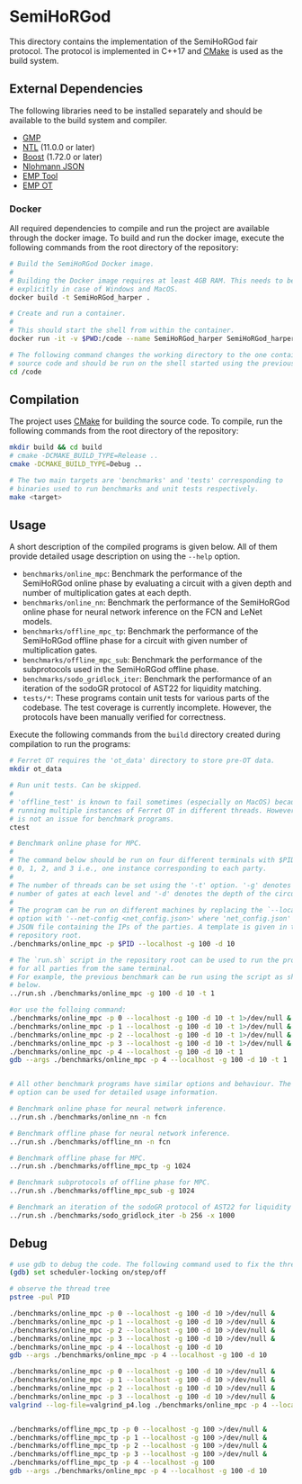 # SemiHoRGod

This directory contains the implementation of the SemiHoRGod fair protocol.
The protocol is implemented in C++17 and [CMake](https://cmake.org/) is used as the build system.

## External Dependencies
The following libraries need to be installed separately and should be available to the build system and compiler.

- [GMP](https://gmplib.org/)
- [NTL](https://www.shoup.net/ntl/) (11.0.0 or later)
- [Boost](https://www.boost.org/) (1.72.0 or later)
- [Nlohmann JSON](https://github.com/nlohmann/json)
- [EMP Tool](https://github.com/emp-toolkit/emp-tool)
- [EMP OT](https://github.com/emp-toolkit/emp-ot/)

### Docker
All required dependencies to compile and run the project are available through the docker image.
To build and run the docker image, execute the following commands from the root directory of the repository:

```sh
# Build the SemiHoRGod Docker image.
#
# Building the Docker image requires at least 4GB RAM. This needs to be set 
# explicitly in case of Windows and MacOS.
docker build -t SemiHoRGod_harper .

# Create and run a container.
#
# This should start the shell from within the container.
docker run -it -v $PWD:/code --name SemiHoRGod_harper SemiHoRGod_harper 

# The following command changes the working directory to the one containing the 
# source code and should be run on the shell started using the previous command.
cd /code
```

## Compilation
The project uses [CMake](https://cmake.org/) for building the source code. 
To compile, run the following commands from the root directory of the repository:

```sh
mkdir build && cd build
# cmake -DCMAKE_BUILD_TYPE=Release ..
cmake -DCMAKE_BUILD_TYPE=Debug ..

# The two main targets are 'benchmarks' and 'tests' corresponding to
# binaries used to run benchmarks and unit tests respectively.
make <target>
```

## Usage
A short description of the compiled programs is given below.
All of them provide detailed usage description on using the `--help` option.

- `benchmarks/online_mpc`: Benchmark the performance of the SemiHoRGod online phase by evaluating a circuit with a given depth and number of multiplication gates at each depth.
- `benchmarks/online_nn`: Benchmark the performance of the SemiHoRGod online phase for neural network inference on the FCN and LeNet models.
- `benchmarks/offline_mpc_tp`: Benchmark the performance of the SemiHoRGod offline phase for a circuit with given number of multiplication gates.
- `benchmarks/offline_mpc_sub`: Benchmark the performance of the subprotocols used in the SemiHoRGod offline phase.
- `benchmarks/sodo_gridlock_iter`: Benchmark the performance of an iteration of the sodoGR protocol of AST22 for liquidity matching.
- `tests/*`: These programs contain unit tests for various parts of the codebase. The test coverage is currently incomplete. However, the protocols have been manually verified for correctness.

Execute the following commands from the `build` directory created during compilation to run the programs:
```sh
# Ferret OT requires the 'ot_data' directory to store pre-OT data.
mkdir ot_data

# Run unit tests. Can be skipped.
#
# 'offline_test' is known to fail sometimes (especially on MacOS) because of 
# running multiple instances of Ferret OT in different threads. However, this
# is not an issue for benchmark programs.
ctest

# Benchmark online phase for MPC.
#
# The command below should be run on four different terminals with $PID set to
# 0, 1, 2, and 3 i.e., one instance corresponding to each party.
#
# The number of threads can be set using the '-t' option. '-g' denotes the 
# number of gates at each level and '-d' denotes the depth of the circuit.
#
# The program can be run on different machines by replacing the `--localhost`
# option with '--net-config <net_config.json>' where 'net_config.json' is a
# JSON file containing the IPs of the parties. A template is given in the
# repository root.
./benchmarks/online_mpc -p $PID --localhost -g 100 -d 10

# The `run.sh` script in the repository root can be used to run the programs 
# for all parties from the same terminal.
# For example, the previous benchmark can be run using the script as shown
# below.
../run.sh ./benchmarks/online_mpc -g 100 -d 10 -t 1

#or use the folloing command:
./benchmarks/online_mpc -p 0 --localhost -g 100 -d 10 -t 1>/dev/null &
./benchmarks/online_mpc -p 1 --localhost -g 100 -d 10 -t 1>/dev/null &
./benchmarks/online_mpc -p 2 --localhost -g 100 -d 10 -t 1>/dev/null &
./benchmarks/online_mpc -p 3 --localhost -g 100 -d 10 -t 1>/dev/null &
./benchmarks/online_mpc -p 4 --localhost -g 100 -d 10 -t 1
gdb --args ./benchmarks/online_mpc -p 4 --localhost -g 100 -d 10 -t 1


# All other benchmark programs have similar options and behaviour. The '-h'
# option can be used for detailed usage information.

# Benchmark online phase for neural network inference.
../run.sh ./benchmarks/online_nn -n fcn

# Benchmark offline phase for neural network inference.
../run.sh ./benchmarks/offline_nn -n fcn

# Benchmark offline phase for MPC.
../run.sh ./benchmarks/offline_mpc_tp -g 1024

# Benchmark subprotocols of offline phase for MPC.
../run.sh ./benchmarks/offline_mpc_sub -g 1024

# Benchmark an iteration of the sodoGR protocol of AST22 for liquidity matching.
../run.sh ./benchmarks/sodo_gridlock_iter -b 256 -x 1000
```
## Debug
```sh
# use gdb to debug the code. The following command used to fix the thread
(gdb) set scheduler-locking on/step/off

# observe the thread tree
pstree -pul PID

./benchmarks/online_mpc -p 0 --localhost -g 100 -d 10 >/dev/null &
./benchmarks/online_mpc -p 1 --localhost -g 100 -d 10 >/dev/null &
./benchmarks/online_mpc -p 2 --localhost -g 100 -d 10 >/dev/null &
./benchmarks/online_mpc -p 3 --localhost -g 100 -d 10 >/dev/null &
./benchmarks/online_mpc -p 4 --localhost -g 100 -d 10
gdb --args ./benchmarks/online_mpc -p 4 --localhost -g 100 -d 10

./benchmarks/online_mpc -p 0 --localhost -g 100 -d 10 >/dev/null &
./benchmarks/online_mpc -p 1 --localhost -g 100 -d 10 >/dev/null &
./benchmarks/online_mpc -p 2 --localhost -g 100 -d 10 >/dev/null &
./benchmarks/online_mpc -p 3 --localhost -g 100 -d 10 >/dev/null &
valgrind --log-file=valgrind_p4.log ./benchmarks/online_mpc -p 4 --localhost -g 100 -d 10


./benchmarks/offline_mpc_tp -p 0 --localhost -g 100 >/dev/null &
./benchmarks/offline_mpc_tp -p 1 --localhost -g 100 >/dev/null &
./benchmarks/offline_mpc_tp -p 2 --localhost -g 100 >/dev/null &
./benchmarks/offline_mpc_tp -p 3 --localhost -g 100 >/dev/null &
./benchmarks/offline_mpc_tp -p 4 --localhost -g 100
gdb --args ./benchmarks/online_mpc -p 4 --localhost -g 100 -d 10
```
